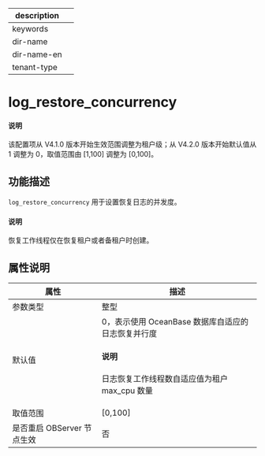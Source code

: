 |description||
|---|---|
|keywords||
|dir-name||
|dir-name-en||
|tenant-type||

# log_restore_concurrency

<main id="notice" type='explain'>
  <h4>说明</h4>
  <p>该配置项从 V4.1.0 版本开始生效范围调整为租户级；从 V4.2.0 版本开始默认值从 1 调整为 0，取值范围由 [1,100] 调整为 [0,100]。</p>
</main>

## 功能描述

`log_restore_concurrency` 用于设置恢复日志的并发度。

<main id="notice" type='explain'>
  <h4>说明</h4>
  <p>恢复工作线程仅在恢复租户或者备租户时创建。</p>
</main>

## 属性说明

| **属性** | **描述** |
| --- | --- |
| 参数类型 | 整型 |
| 默认值 | 0，表示使用 OceanBase 数据库自适应的日志恢复并行度<main id="notice" type='explain'><h4>说明</h4><p>日志恢复工作线程数自适应值为租户 max_cpu 数量</p></main> |
| 取值范围 | \[0,100] |
| 是否重启 OBServer 节点生效 | 否 |